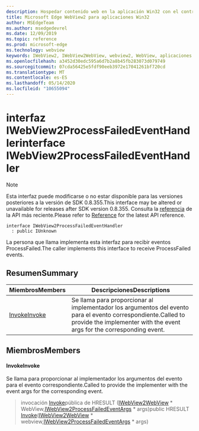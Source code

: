 ```yaml
---
description: Hospedar contenido web en la aplicación Win32 con el control Microsoft Edge WebView2
title: Microsoft Edge WebView2 para aplicaciones Win32
author: MSEdgeTeam
ms.author: msedgedevrel
ms.date: 12/09/2019
ms.topic: reference
ms.prod: microsoft-edge
ms.technology: webview
keywords: IWebView2, IWebView2WebView, webview2, WebView, aplicaciones Win32, Win32, Edge
ms.openlocfilehash: a3452d30edc595a6d7b2a8b45fb283073d079749
ms.sourcegitcommit: 07cda56425e5fdf90eeb3972e17041261bf720cd
ms.translationtype: MT
ms.contentlocale: es-ES
ms.lasthandoff: 05/14/2020
ms.locfileid: "10655094"
---
```

# <span data-ttu-id="bf2c2-104">interfaz IWebView2ProcessFailedEventHandler</span><span class="sxs-lookup"><span data-stu-id="bf2c2-104">interface IWebView2ProcessFailedEventHandler</span></span> 

> [!NOTE]
> <span data-ttu-id="bf2c2-105">Esta interfaz puede modificarse o no estar disponible para las versiones posteriores a la versión de SDK 0.8.355.</span><span class="sxs-lookup"><span data-stu-id="bf2c2-105">This interface may be altered or unavailable for releases after SDK version 0.8.355.</span></span> <span data-ttu-id="bf2c2-106">Consulta la [referencia](../../../webview2-api-reference.md) de la API más reciente.</span><span class="sxs-lookup"><span data-stu-id="bf2c2-106">Please refer to [Reference](../../../webview2-api-reference.md) for the latest API reference.</span></span>

```
interface IWebView2ProcessFailedEventHandler
  : public IUnknown
```

<span data-ttu-id="bf2c2-107">La persona que llama implementa esta interfaz para recibir eventos ProcessFailed.</span><span class="sxs-lookup"><span data-stu-id="bf2c2-107">The caller implements this interface to receive ProcessFailed events.</span></span>

## <span data-ttu-id="bf2c2-108">Resumen</span><span class="sxs-lookup"><span data-stu-id="bf2c2-108">Summary</span></span>

 <span data-ttu-id="bf2c2-109">Miembros</span><span class="sxs-lookup"><span data-stu-id="bf2c2-109">Members</span></span>                        | <span data-ttu-id="bf2c2-110">Descripciones</span><span class="sxs-lookup"><span data-stu-id="bf2c2-110">Descriptions</span></span>
--------------------------------|---------------------------------------------
[<span data-ttu-id="bf2c2-111">Invoke</span><span class="sxs-lookup"><span data-stu-id="bf2c2-111">Invoke</span></span>](#invoke) | <span data-ttu-id="bf2c2-112">Se llama para proporcionar al implementador los argumentos del evento para el evento correspondiente.</span><span class="sxs-lookup"><span data-stu-id="bf2c2-112">Called to provide the implementer with the event args for the corresponding event.</span></span>

## <span data-ttu-id="bf2c2-113">Miembros</span><span class="sxs-lookup"><span data-stu-id="bf2c2-113">Members</span></span>

#### <span data-ttu-id="bf2c2-114">Invoke</span><span class="sxs-lookup"><span data-stu-id="bf2c2-114">Invoke</span></span> 

<span data-ttu-id="bf2c2-115">Se llama para proporcionar al implementador los argumentos del evento para el evento correspondiente.</span><span class="sxs-lookup"><span data-stu-id="bf2c2-115">Called to provide the implementer with the event args for the corresponding event.</span></span>

> <span data-ttu-id="bf2c2-116">invocación [Invoke](#invoke)pública de HRESULT ([IWebView2WebView](IWebView2WebView.md) \* WebView,[IWebView2ProcessFailedEventArgs](IWebView2ProcessFailedEventArgs.md) \* args)</span><span class="sxs-lookup"><span data-stu-id="bf2c2-116">public HRESULT [Invoke](#invoke)([IWebView2WebView](IWebView2WebView.md) \* webview,[IWebView2ProcessFailedEventArgs](IWebView2ProcessFailedEventArgs.md) \* args)</span></span>

